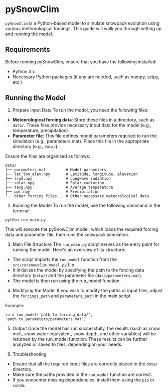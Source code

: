 # pySnowClim

`pySnowClim` is a Python-based model to simulate snowpack evolution using various 
meteorological forcings. This guide will walk you through setting up and running the model.

## Requirements
Before running pySnowClim, ensure that you have the following installed:

* Python 3.x
* Necessary Python packages (if any are needed, such as numpy, scipy, etc.)

## Running the Model
1. Prepare Input Data
To run the model, you need the following files:

* **Meteorological forcing data**: Store these files in a directory, such as `data/`. 
These files provide necessary input data for the model (e.g., temperature, precipitation).
* **Parameter file**: This file defines model parameters required to run the simulation 
(e.g., parameters.mat). Place this file in the appropriate directory (e.g., `data/`).

Ensure the files are organized as follows:
```
data/
├── parameters.mat         # Model parameters
├── lat_lon_elev.npy       # Latitude, longitude, elevation
├── lrad.npy               # Longwave radiation
├── solar.npy              # Solar radiation
├── tavg.npy               # Average temperature
├── ppt.npy                # Precipitation
└── other forcing files... # Other necessary meteorological data
```

2. Running the Model
To run the model, use the following command in the terminal:

```
python run_main.py
```

This will execute the pySnowClim model, which loads the required forcing data and 
parameter file, then runs the snowpack simulation.

3. Main File Structure
The `run_main.py` script serves as the entry point for running the model. 
Here's an overview of its structure:

* The script imports the `run_model` function from the `src/runsnowclim_model.py` file.
* It initializes the model by specifying the path to the forcing data directory (`data/`) 
and the parameter file (`data/parameters.mat`).
* The model is then run using the run_model function.

4. Modifying the Model
If you wish to modify the paths or input files, adjust the `forcings_path` and 
`parameters_path` in the main script.

Example:
```
ra = run_model('path_to_forcing_data/', 'path_to_parameters/parameters.mat')
```

5. Output
Once the model has run successfully, the results (such as snow melt, snow water 
equivalent, snow depth, and other variables) will be returned by the run_model function. 
These results can be further analyzed or saved to files, depending on your needs.

6. Troubleshooting
* Ensure that all the required input files are correctly placed in the `data/` directory.
* Make sure the paths provided in the `run_model` function are correct.
* If you encounter missing dependencies, install them using the `pip` or `conda`.
